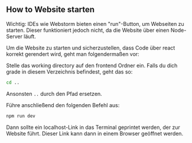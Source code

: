 ## How to Website starten

Wichtig: IDEs wie Webstorm bieten einen "run"-Button, um Webseiten zu starten. Dieser funktioniert jedoch nicht, 
da die Website über einen Node-Server läuft.

Um die Website zu starten und sicherzustellen, dass Code über react korrekt gerendert wird, geht man folgendermaßen vor:

Stelle das working directory auf den frontend Ordner ein.
Falls du dich grade in diesem Verzeichnis befindest, geht das so:
```bash
cd ..
```
Ansonsten `..` durch den Pfad ersetzen.

Führe anschließend den folgenden Befehl aus:

```bash
npm run dev
```

Dann sollte ein localhost-Link in das Terminal geprintet werden, der zur Website führt. Dieser Link kann dann in einem
Browser geöffnet werden.